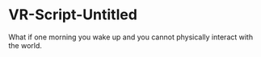 # VR-Script-Untitled
What if one morning you wake up and you cannot physically interact with the world.
